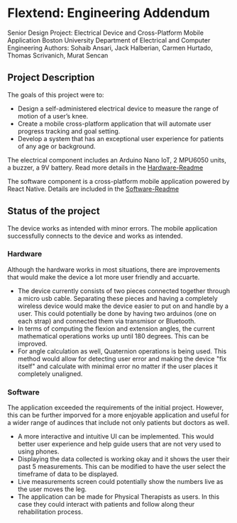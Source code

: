 # Flextend: Engineering Addendum 

Senior Design Project: Electrical Device and Cross-Platform Mobile Application 
Boston University Department of Electrical and Computer Engineering
Authors: Sohaib Ansari, Jack Halberian, Carmen Hurtado, Thomas Scrivanich, Murat Sencan

## Project Description
The goals of this project were to:
- Design a self-administered electrical device to measure the range of motion of a user’s knee.
- Create a mobile cross-platform application that will automate user progress tracking and goal setting. 
- Develop a system that has an exceptional user experience for patients of any age or background.  

The electrical component includes an Arduino Nano IoT, 2 MPU6050 units, a buzzer, a 9V battery. Read more details in the [Hardware-Readme](https://github.com/carmenhg/SD_Flextend/blob/main/README_HARDWARE.md)

The software component is a cross-platform mobile application powered by React Native. 
Details are included in the [Software-Readme](https://github.com/carmenhg/SD_Flextend/blob/main/README_Software.md)

## Status of the project 
The device works as intended with minor errors. The mobile application successfully connects to the device and works as intended. 
### Hardware
Although the hardware works in most situations, there are improvements that would make the device a lot more user friendly and accuarte.
- The device currently consists of two pieces connected together through a micro usb cable. Separating these pieces and having a completely wireless device would make the device easier to put on and handle by a user. This could potentially be done by having two arduinos (one on each strap) and connected them via transmisor or Bluetooth. 
- In terms of computing the flexion and extension angles, the current mathematical operations works up until 180 degrees. This can be improved. 
- For angle calculation as well, Quaternion operations is being used. This method would allow for detecting user error and making the device "fix itself" and calculate with minimal error no matter if the user places it completely unaligned. 

### Software
The application exceeded the requirements of the initial project. However, this can be further imporved for a more enjoyable application and useful for a wider range of audinces that include not only patients but doctors as well. 
- A more interactive and intuitive UI can be implemented. This would better user experience and help guide users that are not very used to using phones. 
- Displaying the data collected is working okay and it shows the user their past 5 measurements. This can be modified to have the user select the timeframe of data to be displayed. 
- Live measurements screen could potentially show the numbers live as the user moves the leg. 
- The application can be made for Physical Therapists as users. In this case they could interact with patients and follow along theur rehabilitation process. 

